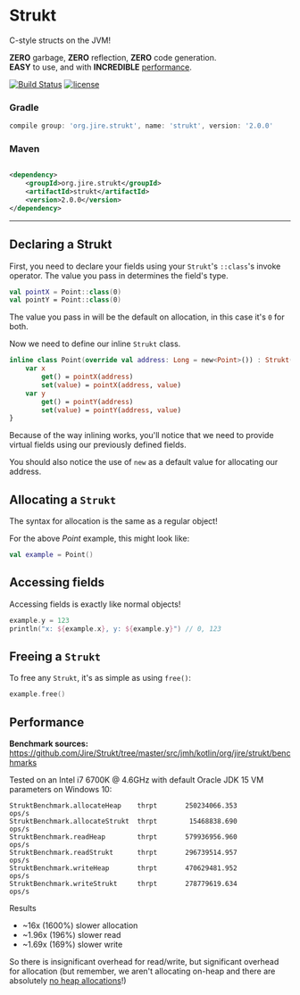 # Strukt

C-style structs on the JVM!

**ZERO** garbage, **ZERO** reflection, **ZERO** code generation.  
**EASY** to use, and with **INCREDIBLE** [performance](#performance).

[![Build Status](https://travis-ci.com/Jire/Strukt.svg?branch=master)](https://travis-ci.com/Jire/Strukt)
[![license](https://img.shields.io/github/license/Jire/Strukt.svg)](https://github.com/Jire/Strukt/blob/master/LICENSE.txt)

### Gradle

```groovy
compile group: 'org.jire.strukt', name: 'strukt', version: '2.0.0'
```

### Maven

```xml

<dependency>
	<groupId>org.jire.strukt</groupId>
	<artifactId>strukt</artifactId>
	<version>2.0.0</version>
</dependency>
```

---

## Declaring a Strukt

First, you need to declare your fields using your `Strukt`'s `::class`'s invoke operator. The value you pass in
determines the field's type.

```kotlin
val pointX = Point::class(0)
val pointY = Point::class(0)
```

The value you pass in will be the default on allocation, in this case it's `0` for both.

Now we need to define our inline `Strukt` class.

```kotlin
inline class Point(override val address: Long = new<Point>()) : Strukt() {
	var x
		get() = pointX(address)
		set(value) = pointX(address, value)
	var y
		get() = pointY(address)
		set(value) = pointY(address, value)
}
```

Because of the way inlining works, you'll notice that we need to provide virtual fields using our previously defined
fields.

You should also notice the use of `new` as a default value for allocating our address.

## Allocating a `Strukt`

The syntax for allocation is the same as a regular object!

For the above _Point_ example, this might look like:

```kotlin
val example = Point()
```

## Accessing fields

Accessing fields is exactly like normal objects!

```kotlin
example.y = 123
println("x: ${example.x}, y: ${example.y}") // 0, 123
```

## Freeing a `Strukt`

To free any `Strukt`, it's as simple as using `free()`:

```kotlin
example.free()
```

## Performance

**Benchmark sources:** https://github.com/Jire/Strukt/tree/master/src/jmh/kotlin/org/jire/strukt/benchmarks

Tested on an Intel i7 6700K @ 4.6GHz with default Oracle JDK 15 VM parameters on Windows 10:

```Benchmark                        Mode  Cnt          Score   Error  Units
StruktBenchmark.allocateHeap    thrpt       250234066.353          ops/s
StruktBenchmark.allocateStrukt  thrpt        15468838.690          ops/s
StruktBenchmark.readHeap        thrpt       579936956.960          ops/s
StruktBenchmark.readStrukt      thrpt       296739514.957          ops/s
StruktBenchmark.writeHeap       thrpt       470629481.952          ops/s
StruktBenchmark.writeStrukt     thrpt       278779619.634          ops/s
```

Results

* ~16x (1600%) slower allocation
* ~1.96x (196%) slower read
* ~1.69x (169%) slower write

So there is insignificant overhead for read/write, but significant overhead for allocation (but remember, we aren't
allocating on-heap and there are absolutely <ins>no heap allocations</ins>!)